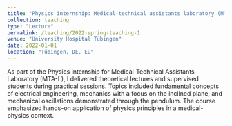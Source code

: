 ```yaml
---
title: "Physics internship: Medical-technical assistants laboratory (MTA-L)"
collection: teaching
type: "Lecture"
permalink: /teaching/2022-spring-teaching-1
venue: "University Hospital Tübingen"
date: 2022-01-01
location: "Tübingen, DE, EU"
---
```


As part of the Physics internship for Medical-Technical Assistants Laboratory (MTA-L), I delivered theoretical lectures and supervised students during practical sessions. Topics included fundamental concepts of electrical engineering, mechanics with a focus on the inclined plane, and mechanical oscillations demonstrated through the pendulum. The course emphasized hands-on application of physics principles in a medical-physics context.
